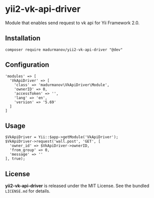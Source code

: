 # yii2-vk-api-driver
Module that enables send request to vk api for Yii Framework 2.0.

## Installation
```
composer require madurmanov/yii2-vk-api-driver "@dev"
```

## Configuration
```
'modules' => [
  'VkApiDriver' => [
    'class' => 'madurmanov\VkApiDriver\Module',
    'ownerID' => 0,
    'accessToken' => '',
    'lang' => 'en',
    'version' => '5.69'
  ]
]
```

## Usage
```
$VkApiDriver = Yii::$app->getModule('VkApiDriver');
$VkApiDriver->request('wall.post', 'GET', [
  'owner_id' => $VkApiDriver->ownerID,
  'from_group' => 0,
  'message' => ''
], true);
```

## License
**yii2-vk-api-driver** is released under the MIT License. See the bundled `LICENSE.md` for details.
